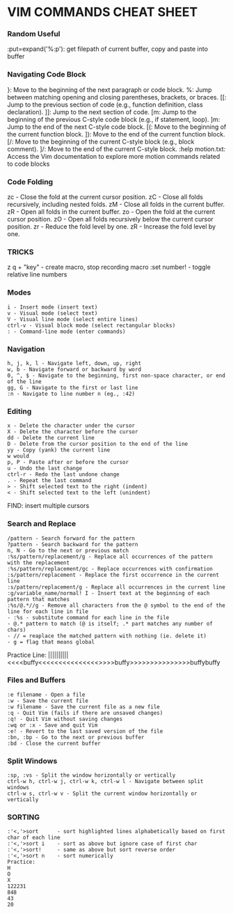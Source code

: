 # VIM COMMANDS CHEAT SHEET

### Random Useful
:put=expand('%:p'): get filepath of current buffer, copy and paste into buffer

### Navigating Code Block
}: Move to the beginning of the next paragraph or code block.
%: Jump between matching opening and closing parentheses, brackets, or braces.
[[: Jump to the previous section of code (e.g., function definition, class declaration).
]]: Jump to the next section of code.
[m: Jump to the beginning of the previous C-style code block (e.g., if statement, loop).
]m: Jump to the end of the next C-style code block.
[(: Move to the beginning of the current function block.
]): Move to the end of the current function block.
[/: Move to the beginning of the current C-style block (e.g., block comment).
]/: Move to the end of the current C-style block.
:help motion.txt: Access the Vim documentation to explore more motion commands related to code blocks

### Code Folding
zc - Close the fold at the current cursor position.
zC - Close all folds recursively, including nested folds.
zM - Close all folds in the current buffer.
zR - Open all folds in the current buffer.
zo - Open the fold at the current cursor position.
zO - Open all folds recursively below the current cursor position.
zr - Reduce the fold level by one.
zR - Increase the fold level by one.

### TRICKS
z   q + "key" - create macro, stop recording macro
:set number!  - toggle relative line numbers

### Modes

    i - Insert mode (insert text)
    v - Visual mode (select text)
    V - Visual line mode (select entire lines)
    ctrl-v - Visual block mode (select rectangular blocks)
    : - Command-line mode (enter commands)

### Navigation

    h, j, k, l - Navigate left, down, up, right
    w, b - Navigate forward or backward by word
    0, ^, $ - Navigate to the beginning, first non-space character, or end of the line
    gg, G - Navigate to the first or last line
    :n - Navigate to line number n (eg., :42)

### Editing

    x - Delete the character under the cursor
    X - Delete the character before the cursor
    dd - Delete the current line
    D - Delete from the cursor position to the end of the line
    yy - Copy (yank) the current line
    w would 
    p, P - Paste after or before the cursor
    u - Undo the last change
    ctrl-r - Redo the last undone change
    . - Repeat the last command
    > - Shift selected text to the right (indent)
    < - Shift selected text to the left (unindent)
    

FIND: insert multiple cursors

### Search and Replace
    /pattern - Search forward for the pattern
    ?pattern - Search backward for the pattern
    n, N - Go to the next or previous match
    :%s/pattern/replacement/g - Replace all occurrences of the pattern with the replacement
    :%s/pattern/replacement/gc - Replace occurrences with confirmation
    :s/pattern/replacement - Replace the first occurrence in the current line
    :s/pattern/replacement/g - Replace all occurrences in the current line
    :g/variable_name/normal! I - Insert text at the beginning of each pattern that matches
    :%s/@.*//g - Remove all characters from the @ symbol to the end of the line for each line in file
	- :%s - substitute command for each line in the file
	- @.* pattern to match (@ is itself; .* part matches any number of chars)
	- // = reaplace the matched pattern with nothing (ie. delete it)
	- g = flag that means global
Practice Line: 
|||||||||| <<<<buffy<<<<<<<<<<<<<<<>>>>buffy>>>>>>>>>>>>>>>buffybuffy 

### Files and Buffers

    :e filename - Open a file
    :w - Save the current file
    :w filename - Save the current file as a new file
    :q - Quit Vim (fails if there are unsaved changes)
    :q! - Quit Vim without saving changes
    :wq or :x - Save and quit Vim
    :e! - Revert to the last saved version of the file
    :bn, :bp - Go to the next or previous buffer
    :bd - Close the current buffer

### Split Windows

    :sp, :vs - Split the window horizontally or vertically
    ctrl-w h, ctrl-w j, ctrl-w k, ctrl-w l - Navigate between split windows
    ctrl-w s, ctrl-w v - Split the current window horizontally or vertically

### SORTING
    :'<,'>sort	    - sort highlighted lines alphabetically based on first char of each line
    :'<,'>sort i    - sort as above but ignore case of first char
    :'<,'>sort!	    - same as above but sort reverse order 
    :'<,'>sort n    - sort numerically
    Practice:
	H
	O
	X
	122231
	848
	43
	20

	
